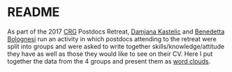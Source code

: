 # README

As part of the 2017 [CRG](http://www.crg.eu/en) Postdocs Retreat, [Damjana Kastelic](http://www.crg.eu/en/group-members/damjana-kastelic) and [Benedetta Bolognesi](http://www.crg.eu/en/group-members/benedetta-bolognesi) run an activity in which postdocs attending to the retreat were split into groups and were asked to write together skills/knowledge/attitude they have as well as those they would like to see on their CV. Here I put together the data from the 4 groups and present them as [word clouds](http://www.wordle.net/).
